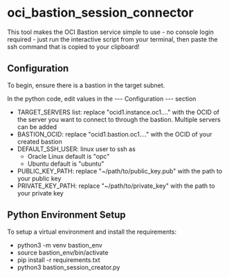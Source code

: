 # oci_bastion_session_connector
This tool makes the OCI Bastion service simple to use - no console login required - just run the interactive script from your terminal, then paste the ssh command that is copied to your clipboard!

## Configuration
To begin, ensure there is a bastion in the target subnet.

In the python code, edit values in the --- Configuration --- section
- TARGET_SERVERS list: replace "ocid1.instance.oc1...." with the OCID of the server you want to connect to through the bastion. Multiple servers can be added
- BASTION_OCID: replace "ocid1.bastion.oc1...." with the OCID of your created bastion
- DEFAULT_SSH_USER: linux user to ssh as
  - Oracle Linux default is "opc"
  - Ubuntu default is "ubuntu"
- PUBLIC_KEY_PATH: replace "~/path/to/public_key.pub" with the path to your public key
- PRIVATE_KEY_PATH: replace "~/path/to/private_key" with the path to your private key


## Python Environment Setup
To setup a virtual environment and install the requirements:

- python3 -m venv bastion_env
- source bastion_env/bin/activate
- pip install -r requirements.txt
- python3 bastion_session_creator.py
